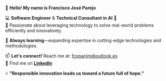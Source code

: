 👋 **Hello! My name is Francisco José Parejo**  

💻 **Software Engineer** & **Technical Consultant in AI** 🤖  
🎯 Passionate about leveraging technology to solve real-world problems efficiently and innovatively.  

🌱 **Always learning**—expanding expertise in cutting-edge technologies and methodologies.  
 
📫 **Let's connect!** Reach me at: [fcoparjim@outlook.es](mailto:fcoparjim@outlook.es)  
🚀 Find me on **[LinkedIn](https://www.linkedin.com/in/franciscoparjim/)**  

⚡ **"Responsible innovation leads us toward a future full of hope."**  
